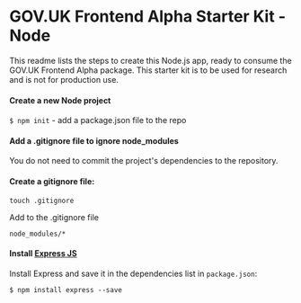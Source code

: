 # GOV.UK Frontend Alpha Starter Kit - Node

This readme lists the steps to create this Node.js app, ready to consume the GOV.UK Frontend Alpha package.
This starter kit is to be used for research and is not for production use.

#### Create a new Node project

`$ npm init` - add a package.json file to the repo

#### Add a .gitignore file to ignore node_modules

You do not need to commit the project's dependencies to the repository.

#### Create a gitignore file:

`touch .gitignore`

Add to the .gitignore file

`node_modules/*`

#### Install [Express JS](http://expressjs.com/en/starter/installing.html)

Install Express and save it in the dependencies list in `package.json`:

`$ npm install express --save`

